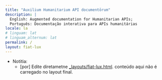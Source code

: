 ```yaml
---
title: "Auxilium Humanitarium API documentōrum"
description: |
  English: Augmented documentation for Humanitarian APIs;
  Português: Documentação interativa para APIs humanitárias
locale: la
# linguam: lat
# linguam_alternum: lat
permalink: /
layout: fiat-lux
---
```


- Notitia:
  - [por] Edite diretametne [_layouts/fiat-lux.html](_layouts/fiat-lux.html).
    conteúdo aqui não é carregado no layout final.